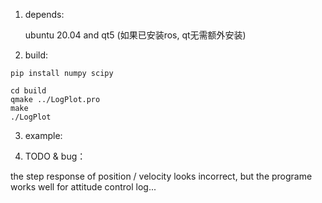 1. depends:

    ubuntu 20.04 and qt5 (如果已安装ros, qt无需额外安装)

2. build:

```
pip install numpy scipy
```

```
cd build
qmake ../LogPlot.pro
make
./LogPlot
```

3. example:

4. TODO & bug：

the step response of position / velocity looks incorrect, but the programe works well for attitude control log...
